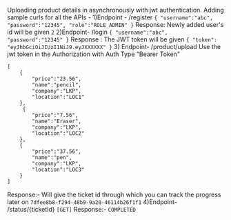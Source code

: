 Uploading product details in asynchronously with jwt authentication.
Adding sample curls for all the APIs - 
1)Endpoint - /register
``{
    "username":"abc",
    "password":"12345",
    "role":"ROLE_ADMIN"
}``
Response: Newly added user's id will be given
``2``
2)Endpoint- /login
``
{
    "username":"abc",
    "password":"12345"
}
``
Response : The JWT token will be given
``
{
    "token": "eyJhbGciOiJIUzI1NiJ9.eyJXXXXXX"
}
``
3) Endpoint- /product/upload
Use the jwt token in the Authorization with Auth Type "Bearer Token"
```
[
    {
        "price":"23.56",
        "name":"pencil",
        "company":"LKP",
        "location":"LOC1"
    },
     {
        "price":"7.56",
        "name":"Eraser",
        "company":"LKP",
        "location":"LOC2"
    },
    {
        "price":"37.56",
        "name":"pen",
        "company":"LKP",
        "location":"LOC3"
    }
]

```
Response:-
Will give the ticket id through which you can track the progress later on
``
7dfee8b8-f294-48b9-9a20-46114b26f1f1
``
4)Endpoint- /status/{ticketId} ```[GET]```
Response:-
``COMPLETED``
